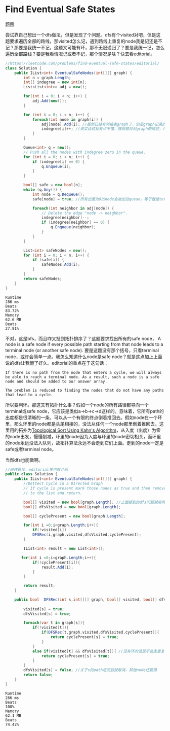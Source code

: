 # Find Eventual Safe States

[题目](https://leetcode.com/problems/find-eventual-safe-states/description/)

尝试靠自己想出一个dfs做法，但是发现了个问题。dfs有个visited对吧，但是这题要求遍历全部的路线，那visited怎么记，遇到路线上重复的node我是记还是不记？那要是我统一不记，这题又可能有环，那不无限递归了？要是我统一记，怎么遍历全部路线？要是我看情况记或者不记，那个情况是啥？快去看editorial。
```c#
//https://leetcode.com/problems/find-eventual-safe-states/editorial/
class Solution {
    public IList<int> EventualSafeNodes(int[][] graph) {
        int n = graph.Length;
        int[] indegree = new int[n];
        List<List<int>> adj = new();

        for(int i = 0; i < n; i++) {
            adj.Add(new());
        }

        for (int i = 0; i < n; i++) {
            foreach(int node in graph[i]) {
                adj[node].Add(i); //虽然已经有邻接表graph了，但是graph记录的是一个node向外的edge数量，或者说“出度”；然而拓补排序需要看“入度”，一个node有多少edge指向它的数量
                indegree[i]++; //说实话这我有点不懂，按照题目对graph的描述，foreach里的每个node应该都为i->node,那入度加的应该是node的吧？所以这里加的应该是出度。不过是对的，因为这题要求找的terminal node是出度为0的node，而不是入度为0。评论区有人提到这点了，有人觉得是写错了，有人觉得是 “nodes are added in reverse order , so outdegree becomes indegree in this case”。看editorial的解析图可能是因为把edge反过来了
            }
        }

        Queue<int> q = new();
        // Push all the nodes with indegree zero in the queue.
        for (int i = 0; i < n; i++) {
            if (indegree[i] == 0) {
                q.Enqueue(i);
            }
        }

        bool[] safe = new bool[n];
        while (q.Any()) {
            int node = q.Dequeue();
            safe[node] = true; //所有出度为0的node会被加进queue，等于就是terminal node，可以放心加进safe里

            foreach(int neighbor in adj[node]) {
                // Delete the edge "node -> neighbor".
                indegree[neighbor]--;
                if (indegree[neighbor] == 0) {
                    q.Enqueue(neighbor);
                }
            }
        }

        List<int> safeNodes = new();
        for (int i = 0; i < n; i++) {
            if (safe[i]) {
                safeNodes.Add(i);
            }
        }
        return safeNodes;
    }
}
```
```
Runtime
286 ms
Beats
83.72%
Memory
62.6 MB
Beats
27.91%
```
不对，这是bfs，而且咋又扯到拓扑排序了？这题要求找出所有的safe node， A node is a safe node if every possible path starting from that node leads to a terminal node (or another safe node). 要是这题没有那个括号，只看terminal node，或许会简单一点。我怎么知道什么node是safe node？就是这点加上上面说的dfs让我懵了好久。editorial的重点在于这句话：

```
If there is no path from the node that enters a cycle, we will always be able to reach a terminal node. As a result, such a node is a safe node and should be added to our answer array.

The problem is reduced to finding the nodes that do not have any paths that lead to a cycle.
```

所以要判环。那这又有拓扑什么事？假如一个node的所有路径都导向一个terminal或safe node，它应该是类似a->b->c->d这样的。意味着，它所有path的出度都是很清晰的一条，可以从一个有限的终点倒着推回去。假如node在一个环里，那么环里的node都是头尾相接的，没法从任何一个node那里倒着推回去。这里用的拓扑为[Topological Sort Using Kahn's Algorithm](https://www.geeksforgeeks.org/topological-sorting-indegree-based-solution/)，从入度（出度）为零的node出发，慢慢削减，环里的node因为入度与环里的node密切相关，而环里的node永远没法入队列，故拓扑算法永远不会走到它们上面。走到的node一定是safe或者terminal node。

当然dfs也能做啊。
```c#
//采样最佳，editorial里也有介绍
public class Solution {
    public IList<int> EventualSafeNodes(int[][] graph) {
        //Dettect Cycle in a DIrected Graph
        // If cycle is present mark those nodes as true and then remove those nodes and add remaining
        // to the list and return.

        bool[] visited = new bool[graph.Length]; //上面提到的dfs问题就用两个visited解决，一个记录走过的node，一个记录dfs走过的node
        bool[] dfsVisited = new bool[graph.Length];

        bool[] cyclePresent = new bool[graph.Length];

        for(int i =0;i<graph.Length;i++){
            if(!visited[i])
            DFSRec(i,graph,visited,dfsVisited,cyclePresent);
        }

        IList<int> result = new List<int>();

       for(int i =0;i<graph.Length;i++){
            if(!cyclePresent[i]){
                result.Add(i);
            }
        }

        return result;
    }

    public bool  DFSRec(int s,int[][] graph, bool[] visited, bool[] dfsVisited, bool[] cyclePresent){
        
        visited[s] = true;
        dfsVisited[s] = true;

        foreach(var t in graph[s]){
            if(!visited[t]){
                if(DFSRec(t,graph,visited,dfsVisited,cyclePresent)){
                    return cyclePresent[s] = true;
                }
            }
            else if(visited[t] && dfsVisited[t]){ //没有环的话是不会走重复的
                return cyclePresent[s] = true;
            }
        }
        dfsVisited[s] = false; //关于s的path走完后就取消，其他node还要用
        return false;
    }
}
```
```
Runtime
266 ms
Beats
100%
Memory
62.1 MB
Beats
74.42%
```